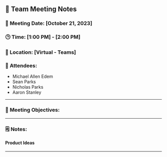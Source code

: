 ## 📝 **Team Meeting Notes**

### 📅 **Meeting Date**: [October 21, 2023]

### 🕒 **Time**: [1:00 PM] - [2:00 PM]

### 📍 **Location**: [Virtual - Teams]

### 📣 **Attendees**:
- Michael Allen Edem
- Sean Parks
- Nicholas Parks
- Aaron Stanley

---

### 🎯 **Meeting Objectives**:



---

### 🗒️ **Notes**:


#### Product Ideas

---
